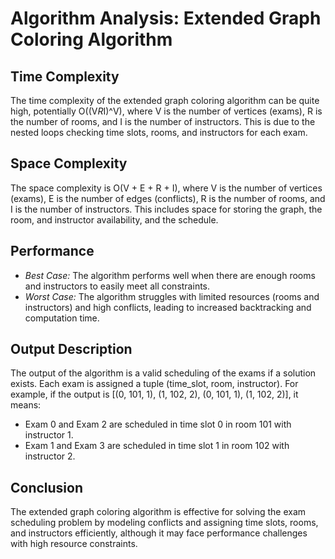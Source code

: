 # Algorithm Analysis: Extended Graph Coloring Algorithm

## Time Complexity
The time complexity of the extended graph coloring algorithm can be quite high, potentially O((V*R*I)^V), where V is the number of vertices (exams), R is the number of rooms, and I is the number of instructors. This is due to the nested loops checking time slots, rooms, and instructors for each exam.

## Space Complexity
The space complexity is O(V + E + R + I), where V is the number of vertices (exams), E is the number of edges (conflicts), R is the number of rooms, and I is the number of instructors. This includes space for storing the graph, the room, and instructor availability, and the schedule.

## Performance
- *Best Case:* The algorithm performs well when there are enough rooms and instructors to easily meet all constraints.
- *Worst Case:* The algorithm struggles with limited resources (rooms and instructors) and high conflicts, leading to increased backtracking and computation time.

## Output Description
The output of the algorithm is a valid scheduling of the exams if a solution exists. Each exam is assigned a tuple (time_slot, room, instructor). For example, if the output is [(0, 101, 1), (1, 102, 2), (0, 101, 1), (1, 102, 2)], it means:
- Exam 0 and Exam 2 are scheduled in time slot 0 in room 101 with instructor 1.
- Exam 1 and Exam 3 are scheduled in time slot 1 in room 102 with instructor 2.

## Conclusion
The extended graph coloring algorithm is effective for solving the exam scheduling problem by modeling conflicts and assigning time slots, rooms, and instructors efficiently, although it may face performance challenges with high resource constraints.
